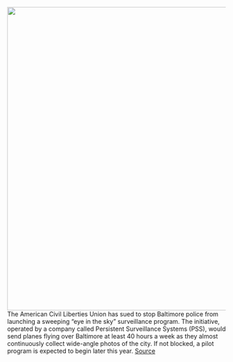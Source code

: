 <img src='https://cdn.vox-cdn.com/thumbor/uvOpcBIZ6vkfI2aAp62r7r8qDko=/0x0:3600x2400/1200x800/filters:focal(1512x912:2088x1488)/cdn.vox-cdn.com/uploads/chorus_image/image/66629388/1153701812.jpg.0.jpg' width='700px' /><br/>
The American Civil Liberties Union has sued to stop Baltimore police from launching a sweeping “eye in the sky” surveillance program. The initiative, operated by a company called Persistent Surveillance Systems (PSS), would send planes flying over Baltimore at least 40 hours a week as they almost continuously collect wide-angle photos of the city. If not blocked, a pilot program is expected to begin later this year.
<a href='https://www.theverge.com/2020/4/9/21215090/aclu-aerial-surveillance-baltimore-police-department-pss-lawsuit'> Source <a/>